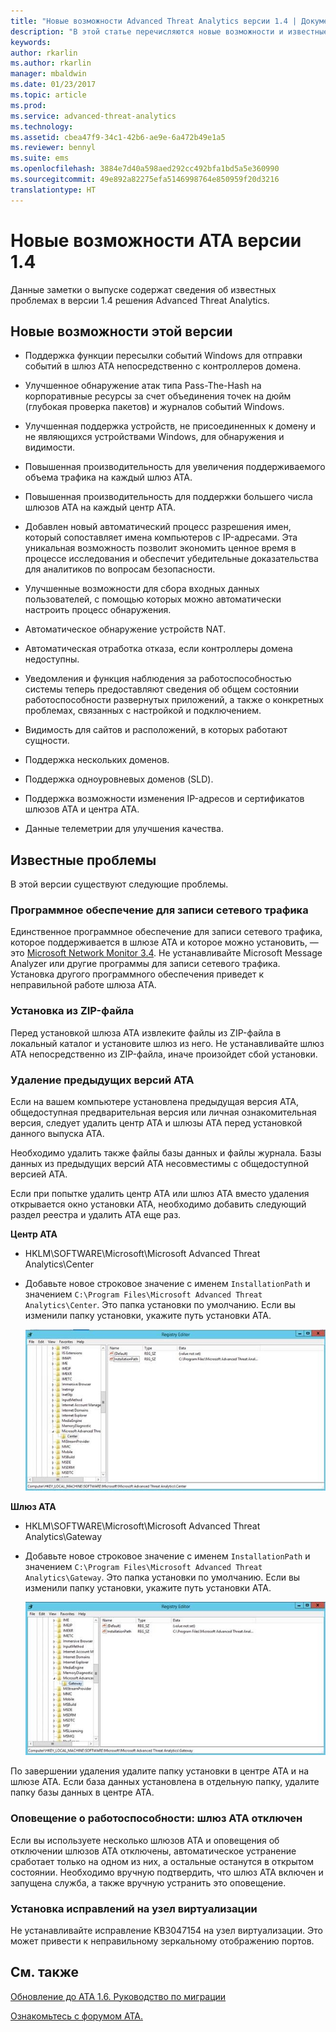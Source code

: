 ```yaml
---
title: "Новые возможности Advanced Threat Analytics версии 1.4 | Документация Майкрософт"
description: "В этой статье перечисляются новые возможности и известные проблемы ATA версии 1.4"
keywords: 
author: rkarlin
ms.author: rkarlin
manager: mbaldwin
ms.date: 01/23/2017
ms.topic: article
ms.prod: 
ms.service: advanced-threat-analytics
ms.technology: 
ms.assetid: cbea47f9-34c1-42b6-ae9e-6a472b49e1a5
ms.reviewer: bennyl
ms.suite: ems
ms.openlocfilehash: 3884e7d40a598aed292cc492bfa1bd5a5e360990
ms.sourcegitcommit: 49e892a82275efa5146998764e850959f20d3216
translationtype: HT
---
```

# <a name="what39s-new-in-ata-version-14"></a>Новые возможности ATA версии 1.4
Данные заметки о выпуске содержат сведения об известных проблемах в версии 1.4 решения Advanced Threat Analytics.

## <a name="whats-new-in-this-version"></a>Новые возможности этой версии

-   Поддержка функции пересылки событий Windows для отправки событий в шлюз ATA непосредственно с контроллеров домена.

-   Улучшенное обнаружение атак типа Pass-The-Hash на корпоративные ресурсы за счет объединения точек на дюйм (глубокая проверка пакетов) и журналов событий Windows.

-   Улучшенная поддержка устройств, не присоединенных к домену и не являющихся устройствами Windows, для обнаружения и видимости.

-   Повышенная производительность для увеличения поддерживаемого объема трафика на каждый шлюз ATA.

-   Повышенная производительность для поддержки большего числа шлюзов ATA на каждый центр АТА.

-   Добавлен новый автоматический процесс разрешения имен, который сопоставляет имена компьютеров с IP-адресами. Эта уникальная возможность позволит экономить ценное время в процессе исследования и обеспечит убедительные доказательства для аналитиков по вопросам безопасности.

-   Улучшенные возможности для сбора входных данных пользователей, с помощью которых можно автоматически настроить процесс обнаружения.

-   Автоматическое обнаружение устройств NAT.

-   Автоматическая отработка отказа, если контроллеры домена недоступны.

-   Уведомления и функция наблюдения за работоспособностью системы теперь предоставляют сведения об общем состоянии работоспособности развернутых приложений, а также о конкретных проблемах, связанных с настройкой и подключением.

-   Видимость для сайтов и расположений, в которых работают сущности.

-   Поддержка нескольких доменов.

-   Поддержка одноуровневых доменов (SLD).

-   Поддержка возможности изменения IP-адресов и сертификатов шлюзов ATA и центра ATA.

-   Данные телеметрии для улучшения качества.

## <a name="known-issues"></a>Известные проблемы
В этой версии существуют следующие проблемы.

### <a name="network-capture-software"></a>Программное обеспечение для записи сетевого трафика
Единственное программное обеспечение для записи сетевого трафика, которое поддерживается в шлюзе ATA и которое можно установить, — это [Microsoft Network Monitor 3.4](http://www.microsoft.com/download/details.aspx?id=4865). Не устанавливайте Microsoft Message Analyzer или другие программы для записи сетевого трафика. Установка другого программного обеспечения приведет к неправильной работе шлюза ATA.

### <a name="installation-from-zip-file"></a>Установка из ZIP-файла
Перед установкой шлюза ATA извлеките файлы из ZIP-файла в локальный каталог и установите шлюз из него. Не устанавливайте шлюз ATA непосредственно из ZIP-файла, иначе произойдет сбой установки.

### <a name="uninstalling-previous-versions-of-ata"></a>Удаление предыдущих версий АТА
Если на вашем компьютере установлена предыдущая версия АТА, общедоступная предварительная версия или личная ознакомительная версия, следует удалить центр АТА и шлюзы АТА перед установкой данного выпуска АТА.

Необходимо удалить также файлы базы данных и файлы журнала. Базы данных из предыдущих версий ATA несовместимы с общедоступной версией ATA.

Если при попытке удалить центр ATA или шлюз ATA вместо удаления открывается окно установки ATA, необходимо добавить следующий раздел реестра и удалить ATA еще раз.

**Центр ATA**

-   HKLM\SOFTWARE\Microsoft\Microsoft Advanced Threat Analytics\Center

-   Добавьте новое строковое значение с именем `InstallationPath` и значением `C:\Program Files\Microsoft Advanced Threat Analytics\Center`. Это папка установки по умолчанию. Если вы изменили папку установки, укажите путь установки ATA.

    ![Редактор реестра для пути установки центра ATA](media/ATA-uninstall-center-bug.jpg)

**Шлюз ATA**

-   HKLM\SOFTWARE\Microsoft\Microsoft Advanced Threat Analytics\Gateway

-   Добавьте новое строковое значение с именем `InstallationPath` и значением `C:\Program Files\Microsoft Advanced Threat Analytics\Gateway`. Это папка установки по умолчанию.  Если вы изменили папку установки, укажите путь установки ATA.

    ![Редактор реестра для пути установки шлюза ATA](media/ATA-GW-uninstall-bug.jpg)

По завершении удаления удалите папку установки в центре ATA и на шлюзе ATA.  Если база данных установлена в отдельную папку, удалите папку базы данных в центре ATA.

### <a name="health-alert---disconnected-ata-gateway"></a>Оповещение о работоспособности: шлюз ATA отключен
Если вы используете несколько шлюзов ATA и оповещения об отключении шлюзов ATA отключены, автоматическое устранение сработает только на одном из них, а остальные останутся в открытом состоянии. Необходимо вручную подтвердить, что шлюз ATA включен и запущена служба, а также вручную устранить это оповещение.

### <a name="kb-on-virtualization-host"></a>Установка исправлений на узел виртуализации
Не устанавливайте исправление KB3047154 на узел виртуализации. Это может привести к неправильному зеркальному отображению портов.

## <a name="see-also"></a>См. также

[Обновление до ATA 1.6. Руководство по миграции](ata-update-1.6-migration-guide.md)

[Ознакомьтесь с форумом ATA.](https://social.technet.microsoft.com/Forums/security/home?forum=mata)